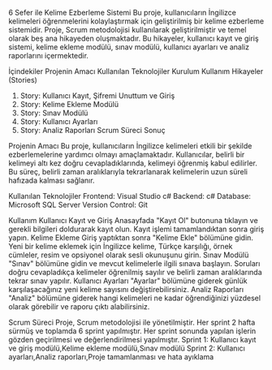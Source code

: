 6 Sefer ile Kelime Ezberleme Sistemi
Bu proje, kullanıcıların İngilizce kelimeleri öğrenmelerini kolaylaştırmak için geliştirilmiş bir kelime ezberleme sistemidir. Proje, Scrum metodolojisi kullanılarak geliştirilmiştir ve temel olarak beş ana hikayeden oluşmaktadır. Bu hikayeler, kullanıcı kayıt ve giriş sistemi, kelime ekleme modülü, sınav modülü, kullanıcı ayarları ve analiz raporlarını içermektedir.

İçindekiler
Projenin Amacı
Kullanılan Teknolojiler
Kurulum
Kullanım
Hikayeler (Stories)
1. Story: Kullanıcı Kayıt, Şifremi Unuttum ve Giriş
2. Story: Kelime Ekleme Modülü
3. Story: Sınav Modülü
4. Story: Kullanıcı Ayarları
5. Story: Analiz Raporları
Scrum Süreci
Sonuç
<a name="projenin-amaci"></a>

Projenin Amacı
Bu proje, kullanıcıların İngilizce kelimeleri etkili bir şekilde ezberlemelerine yardımcı olmayı amaçlamaktadır. Kullanıcılar, belirli bir kelimeyi altı kez doğru cevapladıklarında, kelimeyi öğrenmiş kabul edilirler. Bu süreç, belirli zaman aralıklarıyla tekrarlanarak kelimelerin uzun süreli hafızada kalması sağlanır.

<a name="kullanilan-teknolojiler"></a>

Kullanılan Teknolojiler
Frontend: Visual Studio c#
Backend: c#
Database: Microsoft SQL Server
Version Control: Git

Kullanım
Kullanıcı Kayıt ve Giriş
Anasayfada "Kayıt Ol" butonuna tıklayın ve gerekli bilgileri doldurarak kayıt olun.
Kayıt işlemi tamamlandıktan sonra giriş yapın.
Kelime Ekleme
Giriş yaptıktan sonra "Kelime Ekle" bölümüne gidin.
Yeni bir kelime eklemek için İngilizce kelime, Türkçe karşılığı, örnek cümleler, resim ve opsiyonel olarak sesli okunuşunu girin.
Sınav Modülü
"Sınav" bölümüne gidin ve mevcut kelimelerle ilgili sınava başlayın.
Soruları doğru cevapladıkça kelimeler öğrenilmiş sayılır ve belirli zaman aralıklarında tekrar sınav yapılır.
Kullanıcı Ayarları
"Ayarlar" bölümüne giderek günlük karşılaşacağınız yeni kelime sayısını değiştirebilirsiniz.
Analiz Raporları
"Analiz" bölümüne giderek hangi kelimeleri ne kadar öğrendiğinizi yüzdesel olarak görebilir ve raporu çıktı alabilirsiniz.

Scrum Süreci
Proje, Scrum metodolojisi ile yönetilmiştir. Her sprint 2 hafta sürmüş ve toplamda 6 sprint yapılmıştır. Her sprint sonunda yapılan işlerin gözden geçirilmesi ve değerlendirilmesi yapılmıştır.
Sprint 1: Kullanıcı kayıt ve giriş modülü,Kelime ekleme modülü,Sınav modülü
Sprint 2: Kullanıcı ayarları,Analiz raporları,Proje tamamlanması ve hata ayıklama

